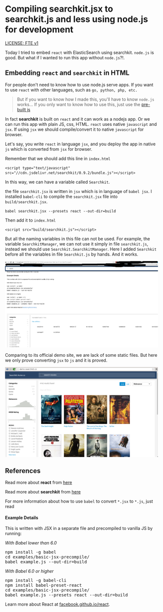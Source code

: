 Compiling searchkit.jsx to searchkit.js and less using node.js for development
========================

[LICENSE: FTE v1](https://github.com/xros/license-FTE-v1)

Today I tried to embed `react` with ElasticSearch using searchkit.
`node.js` is good. But what if I wanted to run this app without `node.js`?!.


Embedding `react` and `searchkit` in HTML
--------------------------------
For people don't need to know how to use node.js serve apps. If you want to use `react`
with other languages, such as `go, python, php, etc.`

> But if you want to know how I made this, you'll have to know `node.js` works...
> If you only want to know how to use this, just use the [pre-built js](https://github.com/xros/react_jsx_to_js/tree/master/build)

In fact **searchkit** is built on `react` and it can work as a nodejs app. Or we
can run this app with plain JS, css, HTML. `react` uses native `javascript` and `jsx`.
If using `jsx` we should compile/convert it to native `javascript` for browser.

Let's say, you write `react` in language `jsx`, and you deploy the app in native
`js` which is converted from `jsx` for browser.

Remember that we should add
this line in `index.html`

```
<script type="text/javascript" src="//cdn.jsdelivr.net/searchkit/0.9.2/bundle.js"></script>
```

In this way, we can have a variable called `Searchkit`.

the file `searchkit.jsx` is written in `jsx` which is in language of `babel jsx`.
I installed `babel-cli` to compile the `searchkit.jsx` file into `build/searchkit.jsx`.

```
babel searchkit.jsx --presets react --out-dir=build
```

Then add it to `index.html`

```
<script src="build/searchkit.js"></script>
```

But all the naming variables in this file can not be used. For example, the
variable `SearchkitManager`, we can not use it simply in file `searchkit.js`,
instead we should use `Searchkit.SearchkitManager`. Here I added `Searchkit` before
all the variables in file `Searchkit.js` by hands. And it works.

![Demo](static/snapshot261.png)

Comparing to its official demo site, we are lack of some static files.
But here we only prove converting `jsx` to `js` and it is proved.

![Offical](static/snapshot262.png)


References
---------

Read more about **react** from [here](http://facebook.github.io/react/docs/getting-started.html)

Read more about **searchkit** from [here](http://www.searchkit.co/)

For more information about how to use `babel` to convert `*.jsx` to `*.js`, just read


<h4>Example Details</h4>
<p>This is written with JSX in a separate file and precompiled to vanilla JS by running:</p>

<p><i>With Babel lower than 6.0</i></p>
<pre>npm install -g babel
cd examples/basic-jsx-precompile/
babel example.js --out-dir=build</pre>

<p><i>With Babel 6.0 or higher</i></p>
<pre>npm install -g babel-cli
npm install babel-preset-react
cd examples/basic-jsx-precompile/
babel example.js --presets react --out-dir=build</pre>
<p>
  Learn more about React at
  <a href="https://facebook.github.io/react" target="_blank">facebook.github.io/react</a>.
</p>
